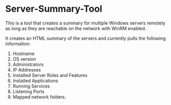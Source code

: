 # Server-Summary-Tool
This is a tool that creates a summary for multiple Windows servers remotely as long as they are reachable on the network with WinRM enabled.

It creates an HTML summary of the servers and currently pulls the following information:
1. Hostname
2. OS version
3. Administrators
4. IP Addresses
5. Installed Server Roles and Features
6. Installed Applications
7. Running Services
8. Listening Ports
9. Mapped network folders.
